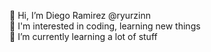 👋 Hi, I’m Diego Ramirez @ryurzinn  
🍻 I'm interested in coding, learning new things   
🧃 I’m currently learning a lot of stuff 






